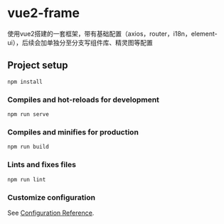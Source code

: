 # vue2-frame
使用vue2搭建的一套框架，带有基础配置（axios，router，i18n，element-ui），后续会加单独分至分支写组件库、精灵图等配置

## Project setup
```
npm install
```

### Compiles and hot-reloads for development
```
npm run serve
```

### Compiles and minifies for production
```
npm run build
```

### Lints and fixes files
```
npm run lint
```

### Customize configuration
See [Configuration Reference](https://cli.vuejs.org/config/).
